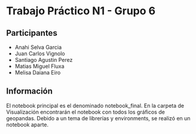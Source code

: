 # Trabajo Práctico N1 - Grupo 6

## Participantes

- Anahi Selva Garcia
- Juan Carlos Vignolo
- Santiago Agustin Perez
- Matias Miguel Fluxa
- Melisa Daiana Eiro

## Información

El notebook principal es el denominado notebook_final. En la carpeta de Visualización encontrarán el notebook con todos los gráficos de geopandas. Debido a un tema de librerías y environments, se realizó en un notebook aparte.
